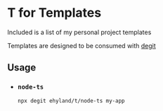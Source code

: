 # T for Templates

Included is a list of my personal project templates

Templates are designed to be consumed with [degit](https://github.com/Rich-Harris/degit)

## Usage

- ### `node-ts`

  ```shell
  npx degit ehyland/t/node-ts my-app
  ```
